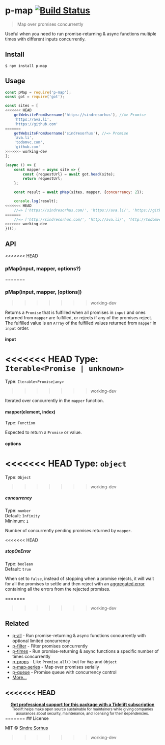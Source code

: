 # p-map [![Build Status](https://travis-ci.org/sindresorhus/p-map.svg?branch=master)](https://travis-ci.org/sindresorhus/p-map)

> Map over promises concurrently

Useful when you need to run promise-returning & async functions multiple times with different inputs concurrently.


## Install

```
$ npm install p-map
```


## Usage

```js
const pMap = require('p-map');
const got = require('got');

const sites = [
<<<<<<< HEAD
	getWebsiteFromUsername('https://sindresorhus'), //=> Promise
	'https://ava.li',
	'https://github.com'
=======
	getWebsiteFromUsername('sindresorhus'), //=> Promise
	'ava.li',
	'todomvc.com',
	'github.com'
>>>>>>> working-dev
];

(async () => {
	const mapper = async site => {
		const {requestUrl} = await got.head(site);
		return requestUrl;
	};

 	const result = await pMap(sites, mapper, {concurrency: 2});

	console.log(result);
<<<<<<< HEAD
	//=> ['https://sindresorhus.com/', 'https://ava.li/', 'https://github.com/']
=======
	//=> ['http://sindresorhus.com/', 'http://ava.li/', 'http://todomvc.com/', 'http://github.com/']
>>>>>>> working-dev
})();
```

## API

<<<<<<< HEAD
### pMap(input, mapper, options?)
=======
### pMap(input, mapper, [options])
>>>>>>> working-dev

Returns a `Promise` that is fulfilled when all promises in `input` and ones returned from `mapper` are fulfilled, or rejects if any of the promises reject. The fulfilled value is an `Array` of the fulfilled values returned from `mapper` in `input` order.

#### input

<<<<<<< HEAD
Type: `Iterable<Promise | unknown>`
=======
Type: `Iterable<Promise|any>`
>>>>>>> working-dev

Iterated over concurrently in the `mapper` function.

#### mapper(element, index)

Type: `Function`

Expected to return a `Promise` or value.

#### options

<<<<<<< HEAD
Type: `object`
=======
Type: `Object`
>>>>>>> working-dev

##### concurrency

Type: `number`<br>
Default: `Infinity`<br>
Minimum: `1`

Number of concurrently pending promises returned by `mapper`.

<<<<<<< HEAD
##### stopOnError

Type: `boolean`<br>
Default: `true`

When set to `false`, instead of stopping when a promise rejects, it will wait for all the promises to settle and then reject with an [aggregated error](https://github.com/sindresorhus/aggregate-error) containing all the errors from the rejected promises.

=======
>>>>>>> working-dev

## Related

- [p-all](https://github.com/sindresorhus/p-all) - Run promise-returning & async functions concurrently with optional limited concurrency
- [p-filter](https://github.com/sindresorhus/p-filter) - Filter promises concurrently
- [p-times](https://github.com/sindresorhus/p-times) - Run promise-returning & async functions a specific number of times concurrently
- [p-props](https://github.com/sindresorhus/p-props) - Like `Promise.all()` but for `Map` and `Object`
- [p-map-series](https://github.com/sindresorhus/p-map-series) - Map over promises serially
- [p-queue](https://github.com/sindresorhus/p-queue) - Promise queue with concurrency control
- [More…](https://github.com/sindresorhus/promise-fun)


<<<<<<< HEAD
---

<div align="center">
	<b>
		<a href="https://tidelift.com/subscription/pkg/npm-p-map?utm_source=npm-p-map&utm_medium=referral&utm_campaign=readme">Get professional support for this package with a Tidelift subscription</a>
	</b>
	<br>
	<sub>
		Tidelift helps make open source sustainable for maintainers while giving companies<br>assurances about security, maintenance, and licensing for their dependencies.
	</sub>
</div>
=======
## License

MIT © [Sindre Sorhus](https://sindresorhus.com)
>>>>>>> working-dev
